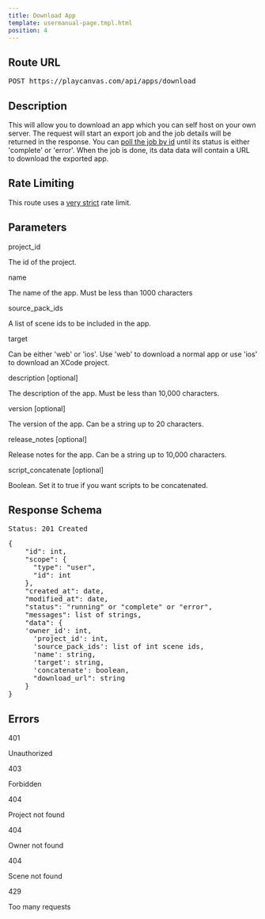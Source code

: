 ```yaml
---
title: Download App
template: usermanual-page.tmpl.html
position: 4
---
```


## Route URL

<pre class="api">
POST https://playcanvas.com/api/apps/download
</pre>

## Description

This will allow you to download an app which you can self host on your own server. The request will start an export job and the job details will be returned in the response. You can [poll the job by id][2] until its status is either 'complete' or 'error'. When the job is done, its data data will contain a URL to download the exported app.

## Rate Limiting

This route uses a [very strict][1] rate limit.

## Parameters

<div class="params">
<div class="parameter"><span class="param">project_id</span><p>The id of the project.</p></div>
<div class="parameter"><span class="param">name</span><p>The name of the app. Must be less than 1000 characters</p></div>
<div class="parameter"><span class="param">source_pack_ids</span><p>A list of scene ids to be included in the app.</p></div>
<div class="parameter"><span class="param">target</span><p>Can be either 'web' or 'ios'. Use 'web' to download a normal app or use 'ios' to download an XCode project.</p></div>
<div class="parameter"><span class="param">description [optional]</span><p>The description of the app. Must be less than 10,000 characters.</p></div>
<div class="parameter"><span class="param">version [optional]</span><p>The version of the app. Can be a string up to 20 characters.</p></div>
<div class="parameter"><span class="param">release_notes [optional]</span><p>Release notes for the app. Can be a string up to 10,000 characters.</p></div>
<div class="parameter"><span class="param">script_concatenate [optional]</span><p>Boolean. Set it to true if you want scripts to be concatenated.</p></div>
</div>

## Response Schema

<pre class="api">
Status: 201 Created
</pre>

<pre class="api">
{
    "id": int,
    "scope": {
      "type": "user",
      "id": int
    },
    "created_at": date,
    "modified_at": date,
    "status": "running" or "complete" or "error",
    "messages": list of strings,
    "data": {
    'owner_id': int,
      'project_id': int,
      'source_pack_ids': list of int scene ids,
      'name': string,
      'target': string,
      'concatenate': boolean,
      "download_url": string
    }
}
</pre>

## Errors

<div class="params">
<div class="parameter"><span class="param">401</span><p>Unauthorized</p></div>
<div class="parameter"><span class="param">403</span><p>Forbidden</p></div>
<div class="parameter"><span class="param">404</span><p>Project not found</p></div>
<div class="parameter"><span class="param">404</span><p>Owner not found</p></div>
<div class="parameter"><span class="param">404</span><p>Scene not found</p></div>
<div class="parameter"><span class="param">429</span><p>Too many requests</p></div>
</div>

[1]: /user-manual/api#rate-limiting
[2]: /user-manual/api/get-job